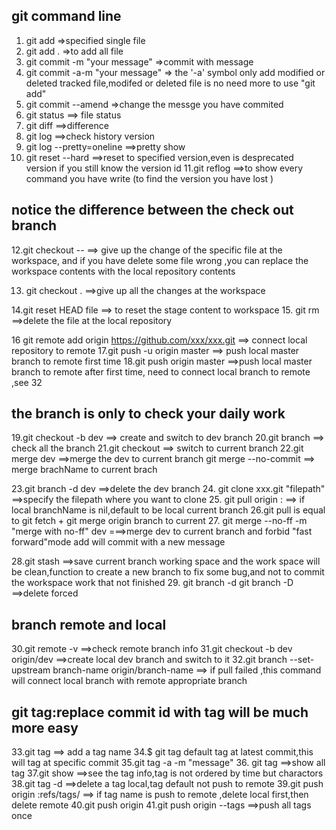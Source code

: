 
##  git command line
1. git add<file> =>specified single file
2. git add .  =>to add all file
3. git commit -m "your message"  =>commit with message
4. git commit -a-m "your message"  => the '-a' symbol only add modified or deleted tracked file,modifed or deleted file is no need more to use "git add"
5. git commit --amend  =>change the messge you have commited
6. git status  ==> file status
7. git diff  ==>difference
8. git log ==>check history version
9. git log --pretty=oneline  ==>pretty show
10. git reset --hard<version id>  ==>reset to specified version,even is desprecated version if you still know the version id
11.git reflog   ==>to show every command you have write (to find the version you have lost )

## notice    the difference between the check out branch
12.git checkout --<file> ==> give up the change of the specific file at the workspace, and if you have delete some file wrong ,you can replace the workspace contents with the local repository contents

13. git checkout .  ==>give up all the changes at the workspace

14.git reset HEAD file  ==> to reset the stage content to workspace
15. git rm  ==>delete the file  at the local repository

16 git remote add origin https://github.com/xxx/xxx.git  ==> connect local  repository to remote
17.git push -u origin master  ==> push local master branch to remote first time
18.git push origin master  ==>push local master branch to remote after first time, need to connect local branch to remote ,see 32

## the branch is only to check your daily work

19.git checkout -b dev   ==> create and switch to dev branch
20.git branch ==> check all the branch
21.git checkout<brachName> ==> switch to current branch
22.git merge dev  ==>merge the dev to current branch
git merge --no-commit <branchName> ==> merge brachName to current brach

23.git branch -d dev  ==>delete the dev branch
24. git clone xxx.git "filepath"  ==>specify the filepath where you want to clone
25. git pull origin <origin branchName>:<local branchName> ==> if local branchName is nil,default to be local current branch
26.git pull is equal to git fetch + git merge origin branch to current
27. git merge --no-ff -m "merge with no-ff" dev   ===>merge dev to current branch and forbid "fast forward"mode  add will commit with a new message

28.git stash  ==>save current branch working space and the work space will be clean,function to create a new branch to fix some bug,and not to commit the workspace work that not finished
29. git branch -d <branchName>  git branch -D <branchName> ==>delete forced

## branch remote and local
30.git remote -v  ==>check remote branch info
31.git checkout -b dev origin/dev ==>create local dev branch and switch to it
32.git branch --set-upstream branch-name origin/branch-name  ==> if pull failed ,this command will connect local branch with remote appropriate branch

## git tag:replace commit id with tag will be much more easy
33.git tag<name> ==> add a tag name
34.$ git tag <name> <commit id>  default tag at latest commit,this will tag at specific commit
35.git tag -a <tag name> -m "message" <commit id>
36. git tag  ==>show all tag
37.git show <tag name> ==>see the tag info,tag is not ordered by time but charactors
38.git tag -d <tag name> ==>delete a tag local,tag default not push to remote
39.git push origin :refs/tags/<tagname>  ==> if tag name is push to remote ,delete local first,then delete remote
40.git push origin <tag name>
41.git push origin --tags ==>push all tags once

